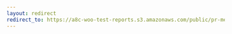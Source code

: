 ```yaml
---
layout: redirect
redirect_to: https://a8c-woo-test-reports.s3.amazonaws.com/public/pr-merge/37730/api/index.html
---
```

